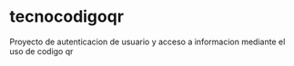 # tecnocodigoqr
Proyecto de autenticacion de usuario y acceso a informacion mediante el uso de codigo qr
